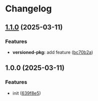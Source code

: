 # Changelog

## [1.1.0](https://github.com/raphael-trzpit/release-mono-repo/compare/versioned-pkg-v1.0.0...versioned-pkg@v1.1.0) (2025-03-11)


### Features

* **versioned-pkg:** add feature ([bc70b2a](https://github.com/raphael-trzpit/release-mono-repo/commit/bc70b2ad7549160c6414d87404fbff23a9e8f8b9))

## 1.0.0 (2025-03-11)


### Features

* init ([639f8e5](https://github.com/raphael-trzpit/release-mono-repo/commit/639f8e5ff967ebf42bed63a2ba73279a957b1ded))
